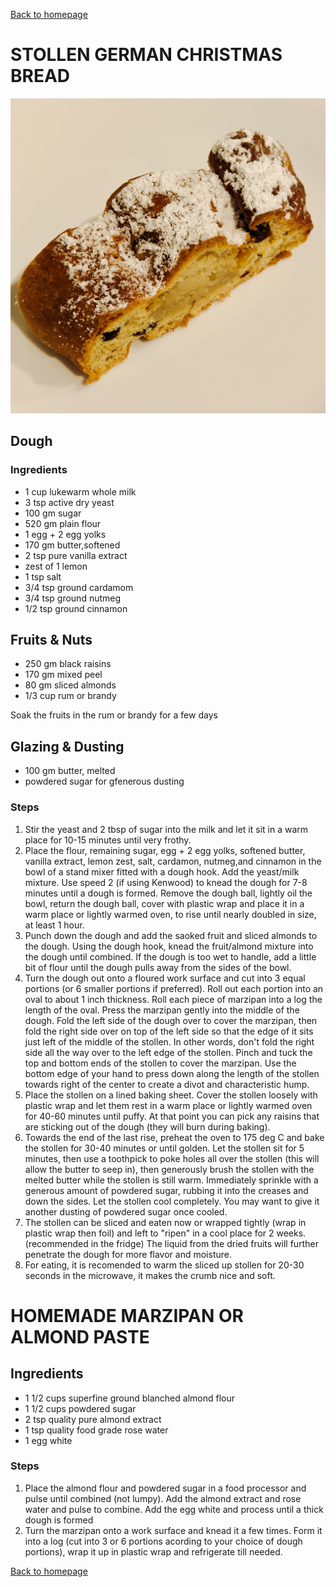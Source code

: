 [Back to homepage](https://ah-jia.github.io/)

# STOLLEN GERMAN CHRISTMAS BREAD

![Ready to serve photo](images/ready-to-serve.jpg)

## Dough
### Ingredients
- 1 cup lukewarm whole milk
- 3 tsp active dry yeast
- 100 gm sugar
- 520 gm plain flour
- 1 egg + 2 egg yolks
- 170 gm butter,softened
- 2 tsp pure vanilla extract
- zest of 1 lemon
- 1 tsp salt
- 3/4 tsp ground cardamom
- 3/4 tsp ground nutmeg
- 1/2 tsp ground cinnamon

## Fruits & Nuts
- 250 gm black raisins
- 170 gm mixed peel
- 80 gm sliced almonds
- 1/3 cup rum or brandy

Soak the fruits in the rum or brandy for a few days

## Glazing & Dusting
- 100 gm butter, melted
- powdered sugar for gfenerous dusting


### Steps
1. Stir the yeast and 2 tbsp of sugar into the milk and let it sit in a warm place for 10-15 minutes until very frothy.
2. Place the flour, remaining sugar, egg + 2 egg yolks, softened butter, vanilla extract, lemon zest, salt, cardamon, nutmeg,and cinnamon in the bowl of a stand mixer fitted with a dough hook. Add the yeast/milk mixture.  Use speed 2 (if using Kenwood) to knead the dough for 7-8 minutes until a dough is formed. Remove the dough ball, lightly oil the bowl, return the dough ball, cover with plastic wrap and place it in a warm place or lightly warmed oven, to rise until nearly doubled in size, at least 1 hour.
3. Punch down the dough and add the saoked fruit and sliced almonds to the dough.  Using the dough hook, knead the fruit/almond mixture into the dough until combined.  If the dough is too wet to handle, add a little bit of flour until the dough pulls away from the sides of the bowl.
4. Turn the dough out onto a floured work surface and cut into 3 equal portions (or 6 smaller portions if preferred).  Roll out each portion into an oval to about 1 inch thickness.  Roll each piece of marzipan into a log the length of the oval.  Press the marzipan gently into the middle of the dough.  Fold the left side of the dough over to cover the marzipan, then fold the right side over on top of the left side so that the edge of it sits just left of the middle of the stollen.  In other words, don't fold the right side all the way over to the left edge of the stollen.  Pinch and tuck the top and bottom ends of the stollen to cover the marzipan. Use the bottom edge of your hand to press down along the length of the stollen towards right of the center to create a divot and characteristic hump.
5. Place the stollen on a lined baking sheet.  Cover the stollen loosely with plastic wrap and let them rest in a warm place or lightly warmed oven for 40-60 minutes until puffy.  At that point you  can pick any raisins that are sticking out of the dough (they will burn during baking).
6. Towards the end of the last rise, preheat the oven to 175 deg C and bake the stollen for 30-40 minutes or until golden.  Let the stollen sit for 5 minutes, then use a toothpick to poke holes all over the stollen (this will allow the butter to seep in), then generously brush the stollen with the melted butter while the stollen is still warm.  Immediately sprinkle with a generous amount of powdered sugar, rubbing it into the creases and down the sides.  Let the stollen cool completely.  You may want to give it another dusting of powdered sugar once cooled.
7. The stollen can be sliced and eaten now or wrapped tightly (wrap in plastic wrap then foil) and left to "ripen" in a cool place for 2 weeks.  (recommended in the fridge) The liquid from the dried fruits will further penetrate the dough for more flavor and moisture.  
8. For eating, it is recomended to warm the sliced up stollen for 20-30 seconds in the microwave, it makes the crumb nice and soft.



# HOMEMADE MARZIPAN OR ALMOND PASTE

## Ingredients
- 1 1/2 cups superfine ground blanched almond flour
- 1 1/2 cups powdered sugar
- 2 tsp quality pure almond extract
- 1 tsp quality food grade rose water
- 1 egg white

### Steps

1. Place the almond flour and powdered sugar in a food processor and pulse until combined (not lumpy).  Add the almond extract and rose water and pulse to combine.  Add the egg white and process until a thick dough is formed
2. Turn the marzipan onto a work surface and knead it a few times.  Form it into a log (cut into 3 or 6 portions acording to your choice of dough portions), wrap it up in plastic wrap and refrigerate till needed.





[Back to homepage](https://ah-jia.github.io/)
